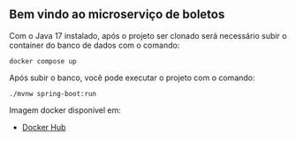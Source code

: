 ## Bem vindo ao microserviço de boletos

Com o Java 17 instalado, após o projeto ser clonado será necessário subir o container do banco de dados com o comando:

```docker compose up```

Após subir o banco, você pode executar o projeto com o comando:

```./mvnw spring-boot:run```

Imagem docker disponível em:
- [Docker Hub](https://hub.docker.com/repository/docker/felipinvs/boleto-api-image/general)